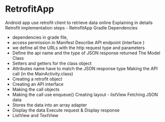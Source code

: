 # RetrofitApp
Android app use retrofit client to retrieve data online
Explaining in details 
Retrofit implementation steps - RetrofitApp
Gradle Dependencies
* dependencies in grade file,
* access permission in Manifest
Describe API endpoint (interface )
* we define all the URLs with the http request type and parameters
* Define the api name and the type of JSON response returned 
The Model Class 
* Setters and getters for the class object
* Attributes name have to match the JSON response type 
Making the API call (in the MainActivity.class)
* Creating a retrofit object 
* Creating an API interface 
* Making the call objects 
* Making the call use enqueue() 
Creating layout - listView 
Fetching JSON data
* Stores the data into an array adapter 
* Display the data 
Execute request & Display response 
* ListView and TextView
